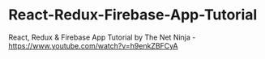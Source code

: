 # React-Redux-Firebase-App-Tutorial
React, Redux &amp; Firebase App Tutorial by The Net Ninja - https://www.youtube.com/watch?v=h9enkZBFCyA
